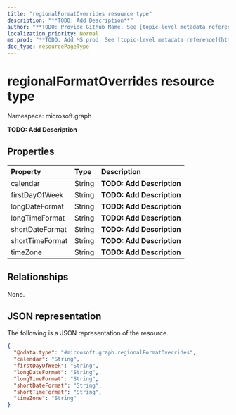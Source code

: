 ```yaml
---
title: "regionalFormatOverrides resource type"
description: "**TODO: Add Description**"
author: "**TODO: Provide Github Name. See [topic-level metadata reference](https://msgo.azurewebsites.net/add/document/guidelines/metadata.html#topic-level-metadata)**"
localization_priority: Normal
ms.prod: "**TODO: Add MS prod. See [topic-level metadata reference](https://msgo.azurewebsites.net/add/document/guidelines/metadata.html#topic-level-metadata)**"
doc_type: resourcePageType
---
```


# regionalFormatOverrides resource type

Namespace: microsoft.graph



**TODO: Add Description**

## Properties
|Property|Type|Description|
|:---|:---|:---|
|calendar|String|**TODO: Add Description**|
|firstDayOfWeek|String|**TODO: Add Description**|
|longDateFormat|String|**TODO: Add Description**|
|longTimeFormat|String|**TODO: Add Description**|
|shortDateFormat|String|**TODO: Add Description**|
|shortTimeFormat|String|**TODO: Add Description**|
|timeZone|String|**TODO: Add Description**|

## Relationships
None.

## JSON representation
The following is a JSON representation of the resource.
<!-- {
  "blockType": "resource",
  "@odata.type": "microsoft.graph.regionalFormatOverrides"
}
-->
``` json
{
  "@odata.type": "#microsoft.graph.regionalFormatOverrides",
  "calendar": "String",
  "firstDayOfWeek": "String",
  "longDateFormat": "String",
  "longTimeFormat": "String",
  "shortDateFormat": "String",
  "shortTimeFormat": "String",
  "timeZone": "String"
}
```

